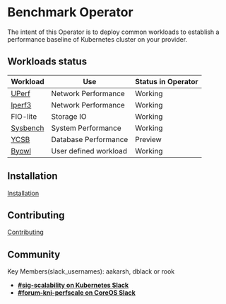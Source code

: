 # Benchmark Operator

The intent of this Operator is to deploy common workloads to establish
a performance baseline of Kubernetes cluster on your provider.

## Workloads status

| Workload                       | Use                   | Status in Operator |
| ------------------------------ | --------------------  | ------------------ |
| [UPerf](docs/uperf.md)         | Network Performance   | Working            |
| [Iperf3](docs/iperf3.md)       | Network Performance   | Working            |
| FIO-lite                       | Storage IO            | Working            |
| [Sysbench](docs/sysbench.md)   | System Performance    | Working            |
| [YCSB](docs/ycsb.md)           | Database Performance  | Preview            |
| [Byowl](docs/byowl.md)         | User defined workload | Working            |


## Installation
[Installation](docs/installation.md)

## Contributing
[Contributing](CONTRIBUTE.md)

## Community
Key Members(slack_usernames): aakarsh, dblack or rook
* [**#sig-scalability on Kubernetes Slack**](https://kubernetes.slack.com)
* [**#forum-kni-perfscale on CoreOS Slack**](https://coreos.slack.com)
